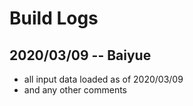 # Build Logs

## 2020/03/09 -- Baiyue
+ all input data loaded as of 2020/03/09
+ and any other comments